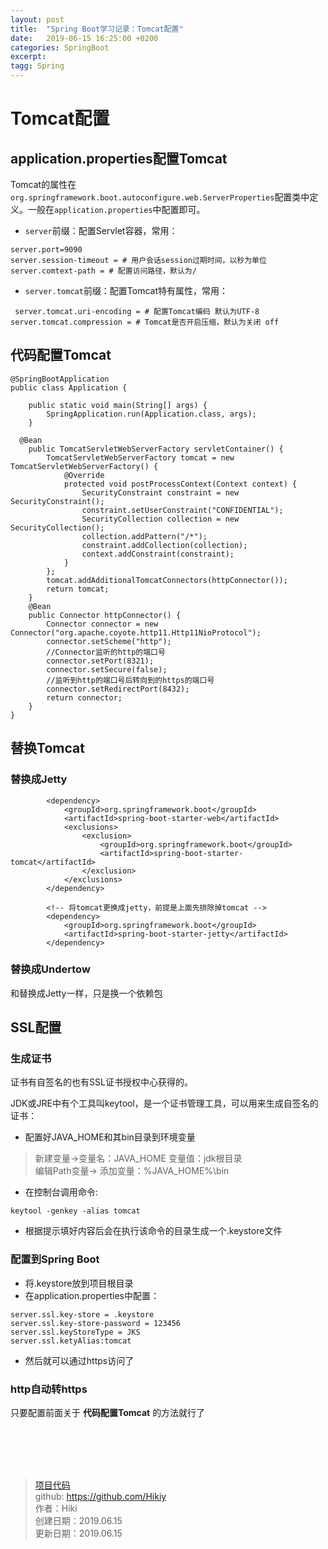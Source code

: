 ```yaml
---
layout: post
title:  "Spring Boot学习记录：Tomcat配置"
date:   2019-06-15 16:25:00 +0200
categories: SpringBoot
excerpt: 
tagg: Spring
---
```


# Tomcat配置

## application.properties配置Tomcat
Tomcat的属性在`org.springframework.boot.autoconfigure.web.ServerProperties`配置类中定义。一般在`application.properties`中配置即可。
- `server`前缀：配置Servlet容器，常用：

```
server.port=9090
server.session-timeout = # 用户会话session过期时间，以秒为单位
server.comtext-path = # 配置访问路径，默认为/
```

- `server.tomcat`前缀：配置Tomcat特有属性，常用：

```
 server.tomcat.uri-encoding = # 配置Tomcat编码 默认为UTF-8
server.tomcat.compression = # Tomcat是否开启压缩，默认为关闭 off
```

## 代码配置Tomcat

```
@SpringBootApplication
public class Application {

    public static void main(String[] args) {
        SpringApplication.run(Application.class, args);
    }
    
  @Bean
    public TomcatServletWebServerFactory servletContainer() {
        TomcatServletWebServerFactory tomcat = new TomcatServletWebServerFactory() {
            @Override
            protected void postProcessContext(Context context) {
                SecurityConstraint constraint = new SecurityConstraint();
                constraint.setUserConstraint("CONFIDENTIAL");
                SecurityCollection collection = new SecurityCollection();
                collection.addPattern("/*");
                constraint.addCollection(collection);
                context.addConstraint(constraint);
            }
        };
        tomcat.addAdditionalTomcatConnectors(httpConnector());
        return tomcat;
    }
    @Bean
    public Connector httpConnector() {
        Connector connector = new Connector("org.apache.coyote.http11.Http11NioProtocol");
        connector.setScheme("http");
        //Connector监听的http的端口号
        connector.setPort(8321);
        connector.setSecure(false);
        //监听到http的端口号后转向到的https的端口号
        connector.setRedirectPort(8432);
        return connector;
    }
}
```
## 替换Tomcat
### 替换成Jetty

```
        <dependency>
            <groupId>org.springframework.boot</groupId>
            <artifactId>spring-boot-starter-web</artifactId>
            <exclusions>
                <exclusion>
                    <groupId>org.springframework.boot</groupId>
                    <artifactId>spring-boot-starter-tomcat</artifactId>
                </exclusion>
            </exclusions>
        </dependency>

        <!-- 将tomcat更换成jetty，前提是上面先排除掉tomcat -->
        <dependency>
            <groupId>org.springframework.boot</groupId>
            <artifactId>spring-boot-starter-jetty</artifactId>
        </dependency>
```

### 替换成Undertow

和替换成Jetty一样，只是换一个依赖包

## SSL配置
### 生成证书
证书有自签名的也有SSL证书授权中心获得的。

JDK或JRE中有个工具叫keytool，是一个证书管理工具，可以用来生成自签名的证书：
- 配置好JAVA_HOME和其bin目录到环境变量

> 新建变量->变量名：JAVA_HOME 变量值：jdk根目录  
> 编辑Path变量-> 添加变量：%JAVA_HOME%\bin

- 在控制台调用命令:

```
keytool -genkey -alias tomcat
```

- 根据提示填好内容后会在执行该命令的目录生成一个.keystore文件

### 配置到Spring Boot
- 将.keystore放到项目根目录
- 在application.properties中配置：

```
server.ssl.key-store = .keystore
server.ssl.key-store-password = 123456
server.ssl.keyStoreType = JKS
server.ssl.ketyAlias:tomcat
```

- 然后就可以通过https访问了

### http自动转https

只要配置前面关于 **代码配置Tomcat** 的方法就行了


<br /><br /><br /><br />
> [项目代码](https://github.com/Hikiy/SpringBootLearn)  
> github: https://github.com/Hikiy  
> 作者：Hiki  
> 创建日期：2019.06.15  
> 更新日期：2019.06.15

